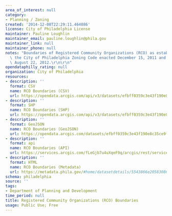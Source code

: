 ```yaml
---
area_of_interest: null
category:
- Planning / Zoning
created: '2014-12-08T22:29:11.464086'
license: City of Philadelphia License
maintainer: Pauline Loughlin
maintainer_email: pauline.loughlin@phila.gov
maintainer_link: null
maintainer_phone: null
notes: "Boundaries of Registered Community Organizations (RCO) as established under\
  \ the City of Philadelphia Zoning Code enacted December 15, 2011 and made effective\
  \ August 22, 2012.\r\n\r\n"
opendataphilly_rating: null
organization: City of Philadelphia
resources:
- description: ''
  format: CSV
  name: RCO Boundaries (CSV)
  url: https://opendata.arcgis.com/api/v3/datasets/efbff0359c3e43f190e8c35ce9fa71d6_0/downloads/data?format=csv&spatialRefId=4326
- description: ''
  format: SHP
  name: RCO Boundaries (SHP)
  url: https://opendata.arcgis.com/api/v3/datasets/efbff0359c3e43f190e8c35ce9fa71d6_0/downloads/data?format=shp&spatialRefId=4326
- description: ''
  format: GeoJSON
  name: RCO Boundaries (GeoJSON)
  url: https://opendata.arcgis.com/datasets/efbff0359c3e43f190e8c35ce9fa71d6_0.geojson
- description: ''
  format: api
  name: RCO Boundaries (API)
  url: https://services.arcgis.com/fLeGjb7u4uXqeF9q/arcgis/rest/services/Zoning_RCO/FeatureServer/0/query?outFields=*&where=1%3D1
- description: ''
  format: HTML
  name: RCO Boundaries (Metadata)
  url: https://metadata.phila.gov/#home/datasetdetails/5543866e20583086178c4f20/representationdetails/55438ab59b989a05172d0d57/
schema: philadelphia
source: ''
tags:
- Department of Planning and Development
time_period: null
title: Registered Community Organizations (RCO) Boundaries
usage: Public Use; Free
---
```

